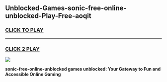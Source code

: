 
## Unblocked-Games-sonic-free-online-unblocked-Play-Free-aoqit
<h3>
<a href="https://premium76.site?title=sonic-free-online-unblocked&ref=19M">CLICK TO PLAY</a></h3>
<hr>

<h3>
<a href="https://premium76.site?title=sonic-free-online-unblocked&ref=19M">CLICK 2 PLAY</a>
  
</h3>

<a href="https://premium76.site?title=sonic-free-online-unblocked&ref=19M"><img src="https://clearcache.store/games.png"></a>


**sonic-free-online-unblocked games unblocked: Your Gateway to Fun and Accessible Online Gaming**
